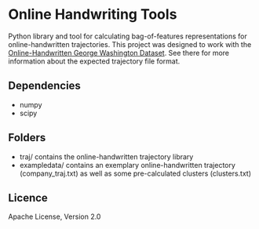 # Online Handwriting Tools

Python library and tool for calculating bag-of-features representations for online-handwritten trajectories. This project was designed to work with the [Online-Handwritten George Washington Dataset]. See there for more information about the expected trajectory file format.

## Dependencies
* numpy
* scipy

## Folders
* traj/ contains the online-handwritten trajectory library
* exampledata/ contains an exemplary online-handwritten trajectory (company_traj.txt) as well as some pre-calculated clusters (clusters.txt)

## Licence
Apache License, Version 2.0

[//]: #

   [Online-Handwritten George Washington Dataset]: <https://github.com/cwiep/gw-online-dataset>
